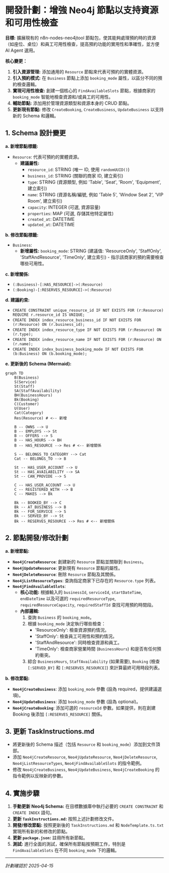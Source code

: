 # 開發計劃：增強 Neo4j 節點以支持資源和可用性檢查

**目標:** 擴展現有的 n8n-nodes-neo4jtool 節點包，使其能夠處理預約時的資源（如座位、桌位）和員工可用性檢查，提高預約功能的實用性和準確性，並方便 AI Agent 選用。

**核心變更：**

1.  **引入資源管理:** 添加通用的 `Resource` 節點來代表可預約的實體資源。
2.  **引入預約模式:** 在 `Business` 節點上添加 `booking_mode` 屬性，以區分不同的預約檢查邏輯。
3.  **實現可用性檢查:** 創建一個核心的 `FindAvailableSlots` 節點，根據商家的 `booking_mode` 智能地檢查資源和/或員工的可用性。
4.  **輔助節點:** 添加用於管理資源類型和資源本身的 CRUD 節點。
5.  **更新現有節點:** 修改 `CreateBooking`, `CreateBusiness`, `UpdateBusiness` 以支持新的 Schema 和邏輯。

## 1. Schema 設計變更

**a. 新增節點標籤:**

*   `Resource`: 代表可預約的實體資源。
    *   **建議屬性:**
        *   `resource_id`: STRING (唯一 ID, 使用 `randomUUID()`)
        *   `business_id`: STRING (關聯的商家 ID, 建立索引)
        *   `type`: STRING (資源類型, 例如 'Table', 'Seat', 'Room', 'Equipment', 建立索引)
        *   `name`: STRING (資源名稱/編號, 例如 'Table 5', 'Window Seat 2', 'VIP Room', 建立索引)
        *   `capacity`: INTEGER (可選, 資源容量)
        *   `properties`: MAP (可選, 存儲其他特定屬性)
        *   `created_at`: DATETIME
        *   `updated_at`: DATETIME

**b. 修改節點標籤:**

*   `Business`:
    *   **新增屬性:** `booking_mode`: STRING (建議值: 'ResourceOnly', 'StaffOnly', 'StaffAndResource', 'TimeOnly', 建立索引) - 指示該商家的預約需要檢查哪些可用性。

**c. 新增關係:**

*   `(:Business)-[:HAS_RESOURCE]->(:Resource)`
*   `(:Booking)-[:RESERVES_RESOURCE]->(:Resource)`

**d. 建議約束:**

*   `CREATE CONSTRAINT unique_resource_id IF NOT EXISTS FOR (r:Resource) REQUIRE r.resource_id IS UNIQUE;`
*   `CREATE INDEX index_resource_business_id IF NOT EXISTS FOR (r:Resource) ON (r.business_id);`
*   `CREATE INDEX index_resource_type IF NOT EXISTS FOR (r:Resource) ON (r.type);`
*   `CREATE INDEX index_resource_name IF NOT EXISTS FOR (r:Resource) ON (r.name);`
*   `CREATE INDEX index_business_booking_mode IF NOT EXISTS FOR (b:Business) ON (b.booking_mode);`

**e. 更新後的 Schema (Mermaid):**

```mermaid
graph TD
    B(Business)
    S(Service)
    St(Staff)
    SA(StaffAvailability)
    BH(BusinessHours)
    Bk(Booking)
    C(Customer)
    U(User)
    Cat(Category)
    Res(Resource) # <-- 新增

    B -- OWNS --> U
    B -- EMPLOYS --> St
    B -- OFFERS --> S
    B -- HAS_HOURS --> BH
    B -- HAS_RESOURCE --> Res # <-- 新增關係

    S -- BELONGS_TO_CATEGORY --> Cat
    Cat -- BELONGS_TO --> B

    St -- HAS_USER_ACCOUNT --> U
    St -- HAS_AVAILABILITY --> SA
    St -- CAN_PROVIDE --> S

    C -- HAS_USER_ACCOUNT --> U
    C -- REGISTERED_WITH --> B
    C -- MAKES --> Bk

    Bk -- BOOKED_BY --> C
    Bk -- AT_BUSINESS --> B
    Bk -- FOR_SERVICE --> S
    Bk -- SERVED_BY --> St
    Bk -- RESERVES_RESOURCE --> Res # <-- 新增關係
```

## 2. 節點開發/修改計劃

**a. 新增節點:**

*   **`Neo4jCreateResource`**: 創建新的 `Resource` 節點並關聯到 `Business`。
*   **`Neo4jUpdateResource`**: 更新現有 `Resource` 節點的屬性。
*   **`Neo4jDeleteResource`**: 刪除 `Resource` 節點及其關係。
*   **`Neo4jListResourceTypes`**: 查詢指定商家下已存在的 `Resource.type` 列表。
*   **`Neo4jFindAvailableSlots`**:
    *   **核心功能:** 根據輸入的 `businessId`, `serviceId`, `startDateTime`, `endDateTime` 以及可選的 `requiredResourceType`, `requiredResourceCapacity`, `requiredStaffId` 查找可用預約時間段。
    *   **內部邏輯:**
        1.  查詢 `Business` 的 `booking_mode`。
        2.  根據 `booking_mode` 決定執行哪些檢查：
            *   'ResourceOnly': 檢查資源預約情況。
            *   'StaffOnly': 檢查員工可用性和預約情況。
            *   'StaffAndResource': 同時檢查資源和員工。
            *   'TimeOnly': 檢查商家營業時間 (`BusinessHours`) 和是否有任何預約衝突。
        3.  綜合 `BusinessHours`, `StaffAvailability` (如果需要), `Booking` (檢查 `[:SERVED_BY]` 和 `[:RESERVES_RESOURCE]`) 來計算最終可用時段列表。

**b. 修改節點:**

*   **`Neo4jCreateBusiness`**: 添加 `booking_mode` 參數 (設為 required，提供建議選項)。
*   **`Neo4jUpdateBusiness`**: 添加 `booking_mode` 參數 (設為 optional)。
*   **`Neo4jCreateBooking`**: 添加可選的 `resourceId` 參數。如果提供，則在創建 Booking 後添加 `[:RESERVES_RESOURCE]` 關係。

## 3. 更新 TaskInstructions.md

*   將更新後的 Schema 描述（包括 `Resource` 和 `booking_mode`）添加到文件頂部。
*   添加 `Neo4jCreateResource`, `Neo4jUpdateResource`, `Neo4jDeleteResource`, `Neo4jListResourceTypes`, `Neo4jFindAvailableSlots` 的指令範例。
*   修改 `Neo4jCreateBusiness`, `Neo4jUpdateBusiness`, `Neo4jCreateBooking` 的指令範例以反映新的參數。

## 4. 實施步驟

1.  **手動更新 Neo4j Schema:** 在目標數據庫中執行必要的 `CREATE CONSTRAINT` 和 `CREATE INDEX` 語句。
2.  **更新 `TaskInstructions.md`:** 按照上述計劃修改文件。
3.  **開發/修改節點:** 按照更新後的 `TaskInstructions.md` 和 `NodeTemplate.ts.txt` 實現所有新的和修改的節點。
4.  **更新 `package.json`:** 註冊所有新節點。
5.  **測試:** 進行全面的測試，確保所有節點按預期工作，特別是 `FindAvailableSlots` 在不同 `booking_mode` 下的邏輯。

---
*計劃確認於 2025-04-15*
